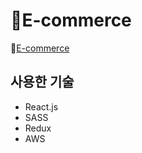# 🎁E-commerce

🔗[E-commerce](http://2commerce.s3-website.ap-northeast-2.amazonaws.com/) <br/>

## 사용한 기술

- React.js
- SASS
- Redux
- AWS
